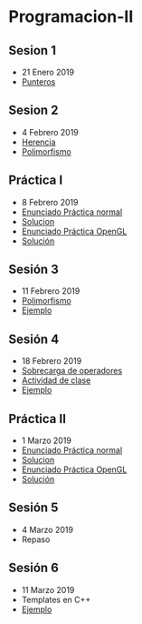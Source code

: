 # Programacion-II

## Sesion 1
  - 21 Enero 2019
  - [Punteros](https://codebin.cc/2018/11/11/leccion-14-punteros/)
  
## Sesion 2
  - 4 Febrero 2019
  - [Herencia](https://es.wikibooks.org/wiki/Programaci%C3%B3n_en_C%2B%2B/Herencia)
  - [Polimorfismo](https://es.wikibooks.org/wiki/Programaci%C3%B3n_en_C%2B%2B/Funciones_virtuales)

## Práctica I
  - 8 Febrero 2019
  - [Enunciado Práctica normal](https://github.com/Nebrija-Programacion/Programacion-II/tree/master/practicas/practicaI/normal)
  - [Solucion](https://github.com/Nebrija-Programacion/Programacion-II/tree/master/practicas/practicaI/normal/solucion-practica-i)
  - [Enunciado Práctica OpenGL](https://github.com/Nebrija-Programacion/Programacion-II/tree/master/practicas/practicaI/OpenGL)
  - [Solución](https://github.com/avalero/OpenGLExamples/tree/master/ParticlesGL)
  
## Sesión 3
  - 11 Febrero 2019
  - [Polimorfismo](https://es.wikibooks.org/wiki/Programaci%C3%B3n_en_C%2B%2B/Funciones_virtuales)
  - [Ejemplo]()

## Sesión 4
  - 18 Febrero 2019
  - [Sobrecarga de operadores](https://es.wikibooks.org/wiki/Programaci%C3%B3n_en_C%2B%2B/Sobrecarga_de_Operadores)
  - [Actividad de clase]() 
  - [Ejemplo]()
  
## Práctica II
  - 1 Marzo 2019
  - [Enunciado Práctica normal](https://github.com/Nebrija-Programacion/Programacion-II/tree/master/practicas/practicaII/normal)
  - [Solucion]()
  - [Enunciado Práctica OpenGL](https://github.com/Nebrija-Programacion/Programacion-II/tree/master/practicas/practicaII/OpenGL)
  - [Solución]()
  
## Sesión 5
  - 4 Marzo 2019
  - Repaso

## Sesión 6
  - 11 Marzo 2019
  - Templates en C++
  - [Ejemplo](https://github.com/Nebrija-Programacion/Programacion-II/tree/master/ejemplos/template)
